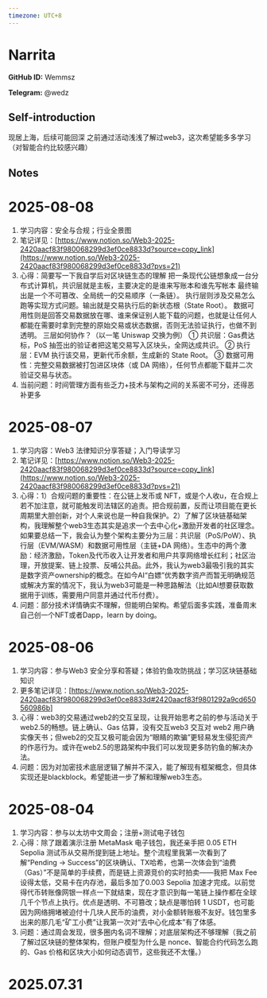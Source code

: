```yaml
---
timezone: UTC+8
---
```


# Narrita

**GitHub ID:** Wemmsz

**Telegram:** @wedz

## Self-introduction

现居上海，后续可能回深    之前通过活动浅浅了解过web3，这次希望能多多学习（对智能合约比较感兴趣）

## Notes

<!-- Content_START -->
# 2025-08-08

1. 学习内容：安全与合规；行业全景图
2. 笔记详见：[https://www.notion.so/Web3-2025-2420aacf83f980068299d3ef0ce8833d?source=copy_link](https://www.notion.so/Web3-2025-2420aacf83f980068299d3ef0ce8833d?pvs=21)
3. 心得：简要写一下我自学后对区块链生态的理解
把一条现代公链想象成一台分布式计算机，共识层就是主板，主要决定的是谁来写账本和谁先写帐本
最终输出是一个不可篡改、全局统一的交易顺序（一条链）。
执行层则涉及交易怎么跑等实现方式问题。输出就是交易执行后的新状态根（State Root）。
数据可用性则是回答交易数据放在哪、谁来保证别人能下载的问题，也就是让任何人都能在需要时拿到完整的原始交易或状态数据，否则无法验证执行，也做不到透明。
三层如何协作？（以一笔 Uniswap 交换为例）
① 共识层：Gas费达标，PoS 抽签出的验证者把这笔交易写入区块头，全网达成共识。
② 执行层：EVM 执行该交易，更新代币余额，生成新的 State Root。
③ 数据可用性：完整交易数据被打包进区块体（或 DA 网络），任何节点都能下载并二次验证交易与状态。
4. 当前问题：时间管理方面有些乏力+技术与架构之间的关系密不可分，还得恶补更多

# 2025-08-07

1. 学习内容：Web3 法律知识分享答疑；入门导读学习
2. 笔记详见：[https://www.notion.so/Web3-2025-2420aacf83f980068299d3ef0ce8833d?source=copy_link](https://www.notion.so/Web3-2025-2420aacf83f980068299d3ef0ce8833d?pvs=21)
3. 心得：1）合规问题的重要性：在公链上发币或 NFT，或是个人收u，在合规上若不加注意，就可能触发司法辖区的追责。把合规前置，反而让项目能在更长周期里大胆创新，对个人来说也是一种自我保护。2）了解了区块链基础架构，我理解整个web3生态其实是追求一个去中心化+激励开发者的社区理念。如果要总结一下，我会认为整个架构主要分为三层：共识层（PoS/PoW）、执行层（EVM/WASM）和数据可用性层（主链+DA 网络）。生态中的两个激励：经济激励，Token及代币收入让开发者和用户共享网络增长红利；社区治理，开放提案、链上投票、反哺公共品。此外，我认为web3最吸引我的其实是数字资产ownership的概念。在如今AI“白嫖”优秀数字资产而暂无明确规范或解决方案的情况下，我认为web3可能是一种思路解法（比如AI想要获取数据用于训练，需要用户同意并通过代币付费）。
4. 问题：部分技术详情确实不理解，但能明白架构。希望后面多实践，准备周末自己创一个NFT或者Dapp，learn by doing。

# 2025-08-06

1. 学习内容：参与Web3 安全分享和答疑；体验钓鱼攻防挑战；学习区块链基础知识
2. 更多笔记详见：[https://www.notion.so/Web3-2025-2420aacf83f980068299d3ef0ce8833d#2420aacf83f9801292a9cd650560986b]
3. 心得：web3的交易通过web2的交互呈现，让我开始思考之前的参与活动关于web2.5的畅想。链上确认、Gas 估算，没有交互web3 交互对 web2 用户确实像天书；但web2的交互又极可能会因为“眼睛的欺骗”更轻易发生侵犯资产的作恶行为。或许在web2.5的思路架构中我们可以发现更多防钓鱼的解决办法。
4. 问题：因为对加密技术底层逻辑了解并不深入，能了解现有框架概念，但具体实现还是blackblock。希望能进一步了解和理解web3生态。

# 2025-08-04

1. 学习内容：参与以太坊中文周会；注册+测试电子钱包
2. 心得：除了跟着演示注册 MetaMask 电子钱包，我还亲手把 0.05 ETH Sepolia 测试币从交易所提到链上地址。整个流程里我第一次看到了解“Pending → Success”的区块确认、TX哈希，也第一次体会到“油费（Gas）”不是简单的手续费，而是链上资源竞价的实时拍卖——我把 Max Fee 设得太低，交易卡在内存池，最后多加了0.003 Sepolia 加速才完成。以前觉得代币转账像网银一样点一下就结束，现在才意识到每一笔链上操作都在全球几千个节点上执行。优点是透明、不可篡改；缺点是哪怕转 1 USDT，也可能因为网络拥堵被迫付十几块人民币的油费，对小金额转账极不友好。钱包里多出来的那几毛“矿工小费”让我第一次对“去中心化成本”有了体感。
3. 问题：通过周会发现，很多圈内名词不理解；对底层架构还不够理解（我之前了解过区块链的整体架构，但账户模型为什么是 nonce、智能合约代码怎么跑的、Gas 价格和区块大小如何动态调节，这些我还不太懂。）


# 2025.07.31


<!-- Content_END -->
